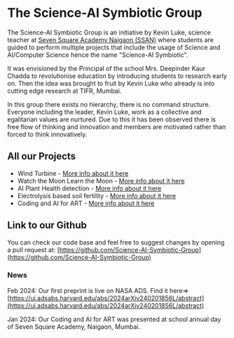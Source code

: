 # The Science-AI Symbiotic Group


The Science-AI Symbiotic Group is an initiative by Kevin Luke, science teacher at [Seven Square Academy Naigaon (SSAN)](https://naigaon.sevensquareacademy.org/) where students are guided to perform multiple projects that include the usage of Science and AI/Computer Science hence the name "Science-AI Symbiotic". 

It was envisioned by the Principal of the school Mrs. Deepinder Kaur Chadda to revolutionise education by introducing students to research early on. Then the idea was brought to fruit by Kevin Luke who already is into cutting edge research at TIFR, Mumbai.

In this group there exists no hierarchy, there is no command structure. Everyone including the leader, Kevin Luke, work as a collective and egalitarian values are nurtured. Due to this it has been observed there is free flow of thinking and innovation and members are motivated rather than forced to think innovatively.

## All our Projects


* Wind Turbine - [More info about it here](turbinefarm.md)
* Watch the Moon Learn the Moon - [More info about it here](moonobservation.md)
* AI Plant Health detection - [More info about it here](planthealth.md)
* Electrolysis based soil fertility  - [More info about it here](soilfertility.md)
* Coding and AI for ART - [More info about it here](codingart.md)

## Link to our Github
You can check our code base and feel free to suggest changes by opening a pull request at: [https://github.com/Science-AI-Symbiotic-Group](https://github.com/Science-AI-Symbiotic-Group)



### News

Feb 2024: Our first preprint is live on NASA ADS. Find it here=> [https://ui.adsabs.harvard.edu/abs/2024arXiv240201856L/abstract](https://ui.adsabs.harvard.edu/abs/2024arXiv240201856L/abstract)

Jan 2024: Our Coding and AI for ART was presented at school annual day of Seven Square Academy, Naigaon, Mumbai. 

